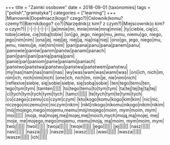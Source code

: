 +++
title = "Zaimki osobowe"
date = 2018-09-01
[taxonomies]
tags = ["polish","gramatyka"]
categories = ["learning"]
+++
|Mianownik|Dopełniacz(kogo? czego?)|Celownik(komu? czemy?)|Biernik(kogo? co?)|Narzędnik(z kim? z czym?)|Miejscownik(o kim? o czym?)|
|-|-|-|-|-|-|
|ja|mnie|mi, mnie|mnie|mną|mnie|
|ty|ciebie, cię|ci, tobie|ciebie, cię|tobą|tobie|
|on|go, jego, niego|mu, jemu, niemu|go, niego, jego|nim|nim|
|ona|jej, niej|jej, niej|ją, nią|nią|niej|
|ono|go, jego, niego|mu, jemu, niemu|je, nie|nim|nim|
|pan|pana|panu|pana|panem|panu|
|panowie|panów|panim|panów|panami|panach|
|pani|pani|pani|panią|panią|pani|
|panie|pań|paniom|panie|paniami|paniach|
|państwo|państwa|państwu|państwa|państwem|państwu|
|my|nas|nam|nas|nami|nas|
|wy|was|wam|was|wami|was|
|oni|ich, nich|im, nim|ich, nich|nimi|nich|
|one|ich, nich|im, nim|je, nie|nimi|nich|
|reflexive|siebie, się|sobie|siebie, się|sobą|sobie|
|ten|tego|temu|ten, tego|tym|tym|
|tamten||||||
|to|tego|temu|to|tym|tym|
|ta|tej|tej|tę|tą|tej|
|ci|tych|tym|tych|tymi|tych|
|tamci||||||
|te|tych|tym|te|tymi|tych|
|co|czego|czemu|co|czym|czym|
|kto|kogo|komu|kogo|kim|kim|
|nic|nic, niczego|niczemu|nic|niczym|nikim|
|nikt|nikogo|nikomu|nikogo|nikim|nikim|
|mój|mojego,mego|mojemu,memu|mój/mojego|moim, mym|moim, mym|
|moi||||||
|moja, ma|mojej,mej|mojej,mej|moich,mych|moją,mą|mojej, mej|
|moje, me|mojego,mego|mojemu, memu|moją, mą|moim, mym|moim, mym|
|twój||||||
|twoi||||||
|twoja||||||
|twoje||||||
|jego||||||
|jej||||||
|nasz||||||
|nasi||||||
|nasza||||||
|nasze||||||
|wasz||||||
|wasi||||||
|wasza||||||
|wasze||||||
|ich||||||